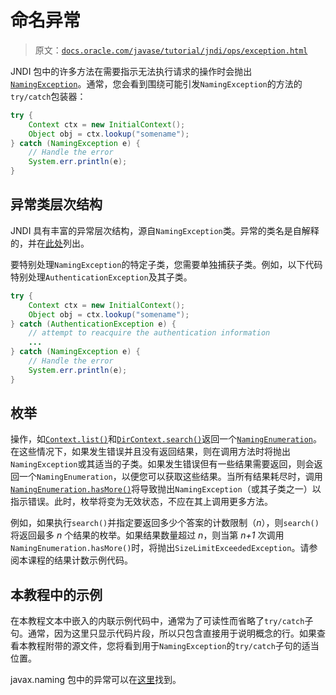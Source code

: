 # 命名异常

> 原文：[`docs.oracle.com/javase/tutorial/jndi/ops/exception.html`](https://docs.oracle.com/javase/tutorial/jndi/ops/exception.html)

JNDI 包中的许多方法在需要指示无法执行请求的操作时会抛出[`NamingException`](https://docs.oracle.com/javase/8/docs/api/javax/naming/NamingException.html)。通常，您会看到围绕可能引发`NamingException`的方法的`try/catch`包装器：

```java
try {
    Context ctx = new InitialContext();
    Object obj = ctx.lookup("somename");
} catch (NamingException e) {
    // Handle the error
    System.err.println(e);
}

```

## 异常类层次结构

JNDI 具有丰富的异常层次结构，源自`NamingException`类。异常的类名是自解释的，并在[此处](https://docs.oracle.com/javase/8/docs/api/javax/naming/package-tree.html)列出。

要特别处理`NamingException`的特定子类，您需要单独捕获子类。例如，以下代码特别处理`AuthenticationException`及其子类。

```java
try {
    Context ctx = new InitialContext();
    Object obj = ctx.lookup("somename");
} catch (AuthenticationException e) {
    // attempt to reacquire the authentication information
    ...
} catch (NamingException e) {
    // Handle the error
    System.err.println(e);
}

```

## 枚举

操作，如[`Context.list()`](https://docs.oracle.com/javase/8/docs/api/javax/naming/Context.html#list-javax.naming.Name-)和[`DirContext.search()`](https://docs.oracle.com/javase/8/docs/api/javax/naming/directory/DirContext.html#search-javax.naming.Name-java.lang.String-javax.naming.directory.SearchControls-)返回一个[`NamingEnumeration`](https://docs.oracle.com/javase/8/docs/api/javax/naming/NamingEnumeration.html)。在这些情况下，如果发生错误并且没有返回结果，则在调用方法时将抛出`NamingException`或其适当的子类。如果发生错误但有一些结果需要返回，则会返回一个`NamingEnumeration`，以便您可以获取这些结果。当所有结果耗尽时，调用[`NamingEnumeration.hasMore()`](https://docs.oracle.com/javase/8/docs/api/javax/naming/NamingEnumeration.html#hasMore--)将导致抛出`NamingException`（或其子类之一）以指示错误。此时，枚举将变为无效状态，不应在其上调用更多方法。

例如，如果执行`search()`并指定要返回多少个答案的计数限制（*n*），则`search()`将返回最多 *n* 个结果的枚举。如果结果数量超过 *n*，则当第 *n+1* 次调用`NamingEnumeration.hasMore()`时，将抛出`SizeLimitExceededException`。请参阅本课程的结果计数示例代码。

## 本教程中的示例

在本教程文本中嵌入的内联示例代码中，通常为了可读性而省略了`try/catch`子句。通常，因为这里只显示代码片段，所以只包含直接用于说明概念的行。如果查看本教程附带的源文件，您将看到用于`NamingException`的`try/catch`子句的适当位置。

javax.naming 包中的异常可以在[这里](https://docs.oracle.com/javase/8/docs/api/javax/naming/package-summary.html)找到。
